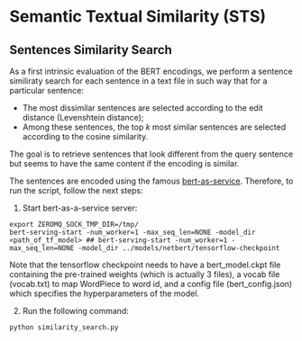 # Semantic Textual Similarity (STS)

## Sentences Similarity Search

As a first intrinsic evaluation of the BERT encodings, we perform a sentence similiraty search for each sentence in a text file in such way that for a particular sentence:
- The most dissimilar sentences are selected according to the edit distance (Levenshtein distance);
- Among these sentences, the top *k* most similar sentences are selected according to the cosine similarity.

The goal is to retrieve sentences that look different from the query sentence but seems to have the same content if the encoding is similar.

The sentences are encoded using the famous [bert-as-service](https://github.com/hanxiao/bert-as-service). Therefore, to run the script, follow the next steps:

1. Start bert-as-a-service server:

```
export ZEROMQ_SOCK_TMP_DIR=/tmp/
bert-serving-start -num_worker=1 -max_seq_len=NONE -model_dir <path_of_tf_model> ## bert-serving-start -num_worker=1 -max_seq_len=NONE -model_dir ../models/netbert/tensorflow-checkpoint
```
Note that the tensorflow checkpoint needs to have a bert_model.ckpt file containing the pre-trained weights (which is actually 3 files), a vocab file (vocab.txt) to map WordPiece to word id, and a config file (bert_config.json) which specifies the hyperparameters of the model.

2. Run the following command:

```
python similarity_search.py
````